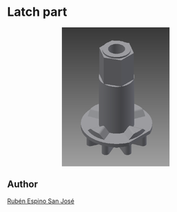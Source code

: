 # Latch part

<p align="center">
<img src="images/Latch part.png" width="250" align = "center">
</p>

## Author
[Rubén Espino San José](https://github.com/Resaj)
